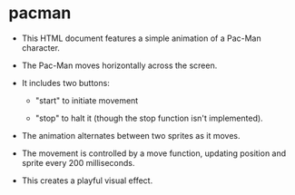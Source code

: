 # pacman 

* This HTML document features a simple animation of a Pac-Man character.

* The Pac-Man moves horizontally across the screen.

* It includes two buttons:

     * "start" to initiate movement

     * "stop" to halt it (though the stop function isn't implemented).

* The animation alternates between two sprites as it moves.

* The movement is controlled by a move function, updating position and sprite every 200 milliseconds.

* This creates a playful visual effect.
